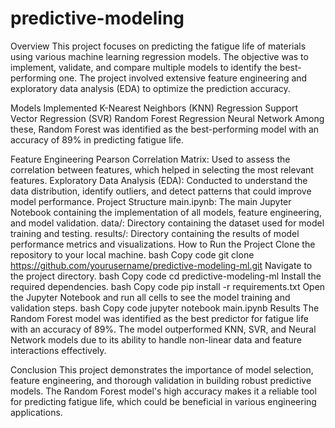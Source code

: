# predictive-modeling

Overview
This project focuses on predicting the fatigue life of materials using various machine learning regression models. The objective was to implement, validate, and compare multiple models to identify the best-performing one. The project involved extensive feature engineering and exploratory data analysis (EDA) to optimize the prediction accuracy.

Models Implemented
K-Nearest Neighbors (KNN) Regression
Support Vector Regression (SVR)
Random Forest Regression
Neural Network
Among these, Random Forest was identified as the best-performing model with an accuracy of 89% in predicting fatigue life.

Feature Engineering
Pearson Correlation Matrix: Used to assess the correlation between features, which helped in selecting the most relevant features.
Exploratory Data Analysis (EDA): Conducted to understand the data distribution, identify outliers, and detect patterns that could improve model performance.
Project Structure
main.ipynb: The main Jupyter Notebook containing the implementation of all models, feature engineering, and model validation.
data/: Directory containing the dataset used for model training and testing.
results/: Directory containing the results of model performance metrics and visualizations.
How to Run the Project
Clone the repository to your local machine.
bash
Copy code
git clone https://github.com/yourusername/predictive-modeling-ml.git
Navigate to the project directory.
bash
Copy code
cd predictive-modeling-ml
Install the required dependencies.
bash
Copy code
pip install -r requirements.txt
Open the Jupyter Notebook and run all cells to see the model training and validation steps.
bash
Copy code
jupyter notebook main.ipynb
Results
The Random Forest model was identified as the best predictor for fatigue life with an accuracy of 89%. The model outperformed KNN, SVR, and Neural Network models due to its ability to handle non-linear data and feature interactions effectively.

Conclusion
This project demonstrates the importance of model selection, feature engineering, and thorough validation in building robust predictive models. The Random Forest model's high accuracy makes it a reliable tool for predicting fatigue life, which could be beneficial in various engineering applications.
